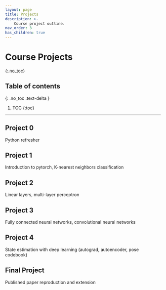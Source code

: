 ```yaml
---
layout: page
title: Projects
description: >-
    Course project outline.
nav_order: 3
has_children: true
---
```


# Course Projects
{:.no_toc}

## Table of contents
{: .no_toc .text-delta }

1. TOC
{:toc}

---


## Project 0

Python refresher

## Project 1

Introduction to pytorch, K-nearest neighbors classification

## Project 2

Linear layers, multi-layer perceptron

## Project 3

Fully connected neural networks, convolutional neural networks

## Project 4

State estimation with deep learning (autograd, autoencoder, pose codebook)

## Final Project

Published paper reproduction and extension

